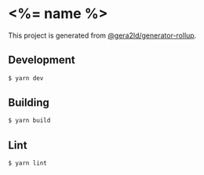 # <%= name %>

This project is generated from [@gera2ld/generator-rollup](https://github.com/gera2ld/generator-rollup).

## Development

``` sh
$ yarn dev
```

## Building

```sh
$ yarn build
```

## Lint

``` sh
$ yarn lint
```
